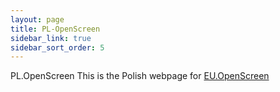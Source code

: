 ```yaml
---
layout: page
title: PL-OpenScreen
sidebar_link: true
sidebar_sort_order: 5
---
```


PL.OpenScreen
This is the Polish webpage for [EU.OpenScreen](https://www.eu-openscreen.eu)
